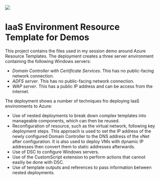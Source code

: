 <a href="https://portal.azure.com/#create/Microsoft.Template/uri/https%3A%2F%2Fraw.githubusercontent.com%2Fpcdiks%2Fdevtestlab%2Fmaster%2Fdevtestlabdemo%2Fdevtestlabdemo%2FTemplates%2FDemoEnvironment.json" target="_blank">
    <img src="http://azuredeploy.net/deploybutton.png"/></a>

# IaaS Environment Resource Template for Demos #
This project contains the files used in my session demo around Azure Resource Templates.
The deployment creates a three server environment containing the following Windows servers:
* *Domain Controller with Certificate Services*. This has no public-facing network connection.
* *ADFS server*. This has no public-facing network connection.
* *WAP server*. This has a public IP address and can be access from the internet.

The deployment shows a number of techniques fro deploying IaaS environments to Azure:
* Use of nested deployments to break down complex templates into manageable components, which can then be reused.
* Reconfiguration of resource, such as the virtual network, following key deployment steps. This approach is used to set the IP address of the newly configured Domain Controller to the DNS address of the vNet after configuration. It is also used to deploy VMs with dynamic IP addresses then convert them to static addresses afterwards.
* Use of DSC to configure Windows servers.
* Use of the CustomScript extension to perform actions that cannot easiliy be done with DSC.
* Use of template outputs and references to pass information between nested deployments.